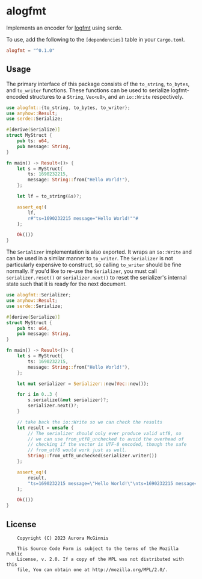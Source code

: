 # alogfmt

Implements an encoder for [logfmt](https://brandur.org/logfmt) using serde.

To use, add the following to the `[dependencies]` table in your `Cargo.toml`.

```toml
alogfmt = "^0.1.0"
```

## Usage

The primary interface of this package consists of the `to_string`, `to_bytes`, and `to_writer` functions.
These functions can be used to serialize logfmt-encoded structures to a `String`, `Vec<u8>`, and an `io::Write`
respectively.

```rust
use alogfmt::{to_string, to_bytes, to_writer};
use anyhow::Result;
use serde::Serialize;

#[derive(Serialize)]
struct MyStruct {
    pub ts: u64,
    pub message: String,
}

fn main() -> Result<()> {
    let s = MyStruct{
        ts: 1690232215,
        message: String::from("Hello World!"),
    };

    let lf = to_string(&s)?;

    assert_eq!(
        lf,
        r#"ts=1690232215 message="Hello World!""#
    );

    Ok(())
}
```

The `Serializer` implementation is also exported. It wraps an `io::Write` and can be used in a similar manner to `to_writer`.
The `Serializer` is not particularly expensive to construct, so calling `to_writer` should be fine normally. If you'd like to
re-use the `Serializer`, you must call `serializer.reset()` or `serializer.next()` to reset the serializer's internal state such
that it is ready for the next document.

```rust
use alogfmt::Serializer;
use anyhow::Result;
use serde::Serialize;

#[derive(Serialize)]
struct MyStruct {
    pub ts: u64,
    pub message: String,
}

fn main() -> Result<()> {
    let s = MyStruct{
        ts: 1690232215,
        message: String::from("Hello World!"),
    };

    let mut serializer = Serializer::new(Vec::new());

    for i in 0..3 {
        s.serialize(&mut serializer)?;
        serializer.next()?;
    }

    // take back the io::Write so we can check the results
    let result = unsafe {
        // The serializer should only ever produce valid utf8, so
        // we can use from_utf8_unchecked to avoid the overhead of
        // checking if the vector is UTF-8 encoded, though the safe
        // from_utf8 would work just as well.
        String::from_utf8_unchecked(serializer.writer())
    };

    assert_eq!(
        result,
        "ts=1690232215 message=\"Hello World!\"\nts=1690232215 message=\"Hello World!\"\nts=1690232215 message=\"Hello World!\"\n"
    );

    Ok(())
}
```

## License

```text
    Copyright (C) 2023 Aurora McGinnis

    This Source Code Form is subject to the terms of the Mozilla Public
    License, v. 2.0. If a copy of the MPL was not distributed with this
    file, You can obtain one at http://mozilla.org/MPL/2.0/.
```
